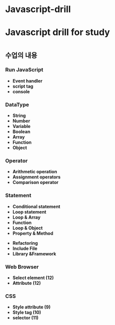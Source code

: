# Javascript-drill
<h1>Javascript drill for study<h1>

<strong><h2>수업의 내용</h2><strong>

<h3>Run JavaScript</h3>

<ul>
	<li>Event handler</li>
	<li>script tag</li>
	<li>console</li>
</ul>

<h3>DataType</h3>

<ul>
	<li>String</li>
	<li>Number</li>
	<li>Variable</li>
	<li>Boolean</li>
	<li>Array</li>
	<li>Function</li>
	<li>Object</li>
</ul>

<h3>Operator</h3>

<ul>
	<li>Arithmetic operation</li>
	<li>Assignment operators</li>
	<li>Comparison operator</li>
</ul>

<h3>Statement</h3>

<ul>
	<li>Conditional statement</li>
	<li>Loop statement</li>
	<li>Loop &amp; Array</li>
	<li>Function</li>
	<li>Loop &amp; Object</li>
	<li>Property &amp; Method</li>
</ul>

<ul>
	<li>Refactoring</li>
	<li>Include File</li>
	<li>Library &amp;Framework</li>
</ul>

<h3>Web Browser</h3>

<ul>
	<li>Select element (12)</li>
	<li>Attribute (12)</li>
</ul>

<h3>CSS</h3>

<ul>
	<li>Style attribute (9)</li>
	<li>Style tag (10)</li>
	<li>selector (11)</li>
</ul>

<p>&nbsp;</p>
